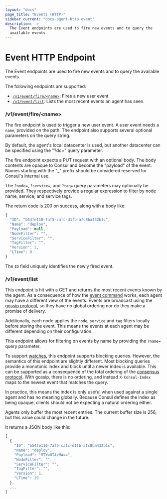```yaml
---
layout: "docs"
page_title: "Events (HTTP)"
sidebar_current: "docs-agent-http-event"
description:  >
  The Event endpoints are used to fire new events and to query the
  available events
---
```


# Event HTTP Endpoint

The Event endpoints are used to fire new events and to query the available
events.

The following endpoints are supported:

* [`/v1/event/fire/<name>`](#event_fire): Fires a new user event
* [`/v1/event/list`](#event_list): Lists the most recent events an agent has seen.

### <a name="event_fire"></a> /v1/event/fire/\<name\>

The fire endpoint is used to trigger a new user event. A user event
needs a `name`, provided on the path. The endpoint also supports several
optional parameters on the query string.

By default, the agent's local datacenter is used, but another datacenter
can be specified using the "?dc=" query parameter.

The fire endpoint expects a PUT request with an optional body.
The body contents are opaque to Consul and become the "payload"
of the event. Names starting with the "_" prefix should be considered
reserved for Consul's internal use.

The `?node=`, `?service=`, and `?tag=` query parameters may optionally
be provided. They respectively provide a regular expression to filter
by node name, service, and service tags.

The return code is 200 on success, along with a body like:

```javascript
{
  "ID": "b54fe110-7af5-cafc-d1fb-afc8ba432b1c",
  "Name": "deploy",
  "Payload": null,
  "NodeFilter": "",
  "ServiceFilter": "",
  "TagFilter": "",
  "Version": 1,
  "LTime": 0
}
```

The `ID` field uniquely identifies the newly fired event.

### <a name="event_list"></a> /v1/event/list

This endpoint is hit with a GET and returns the most recent
events known by the agent. As a consequence of how the
[event command](/docs/commands/event.html) works, each agent
may have a different view of the events. Events are broadcast using
the [gossip protocol](/docs/internals/gossip.html), so
they have no global ordering nor do they make a promise of delivery.

Additionally, each node applies the `node`, `service` and `tag` filters
locally before storing the event. This means the events at each agent
may be different depending on their configuration.

This endpoint allows for filtering on events by name by providing
the `?name=` query parameter.

To support [watches](/docs/agent/watches.html), this endpoint supports
blocking queries. However, the semantics of this endpoint are slightly
different. Most blocking queries provide a monotonic index and block
until a newer index is available. This can be supported as a consequence
of the total ordering of the [consensus protocol](/docs/internals/consensus.html).
With gossip, there is no ordering, and instead `X-Consul-Index` maps
to the newest event that matches the query.

In practice, this means the index is only useful when used against a
single agent and has no meaning globally. Because Consul defines
the index as being opaque, clients should not be expecting a natural
ordering either.

Agents only buffer the most recent entries. The current buffer size is
256, but this value could change in the future.

It returns a JSON body like this:

```javascript
[
  {
    "ID": "b54fe110-7af5-cafc-d1fb-afc8ba432b1c",
    "Name": "deploy",
    "Payload": "MTYwOTAzMA==",
    "NodeFilter": "",
    "ServiceFilter": "",
    "TagFilter": "",
    "Version": 1,
    "LTime": 19
  },
  ...
]
```
